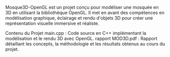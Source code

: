 Mosque3D-OpenGL est un projet conçu pour modéliser une mosquée en 3D en utilisant la bibliothèque OpenGL. Il met en avant des compétences en modélisation graphique, éclairage et rendu d'objets 3D pour créer une représentation visuelle immersive et réaliste.

Contenu du Projet
main.cpp : Code source en C++ implémentant la modélisation et le rendu 3D avec OpenGL.
rapport MOD3D.pdf : Rapport détaillant les concepts, la méthodologie et les résultats obtenus au cours du projet.

